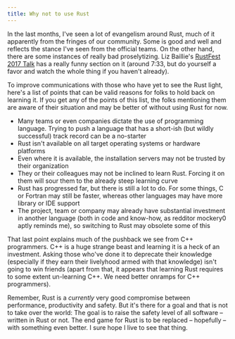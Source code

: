 ```yaml
---
title: Why not to use Rust
---
```


In the last months, I've seen a lot of evangelism around Rust, much of it
apparently from the fringes of our community. Some is good and well and
reflects the stance I've seen from the official teams. On the other hand, there
are some instances of really bad proselytizing. Liz Baillie's
[RustFest 2017 Talk](https://www.youtube.com/watch?v=iF-FgJvDl6w) has a really
funny section on it (around 7:33, but do yourself a favor and watch the whole
thing if you haven't already).

To improve communications with those who have yet to see the Rust light, here's
a list of points that can be valid reasons for folks to hold back on learning
it. If you get any of the points of this list, the folks mentioning them are
aware of their situation and may be better of without using Rust for now.

* Many teams or even companies dictate the use of programming language. Trying
to push a language that has a short-ish (but wildly successful) track record
can be a no-starter
* Rust isn't available on all target operating systems or hardware platforms
* Even where it is available, the installation servers may not be trusted by
their organization
* They or their colleagues may not be inclined to learn Rust. Forcing it on
them will sour them to the already steep learning curve
* Rust has progressed far, but there is still a lot to do. For some things, C
or Fortran may still be faster, whereas other languages may have more library
or IDE support
* The project, team or company may already have substantial investment in
another language (both in code and know-how, as redditor mockery0 aptly reminds
me), so switching to Rust may obsolete some of this

That last point explains much of the pushback we see from C++ programmers. C++
is a huge strange beast and learning it is a heck of an investment. Asking
those who've done it to deprecate their knowledge (especially if they earn
their livelyhood armed with that knowledge) isn't going to win friends (apart
from that, it appears that learning Rust requires to some extent un-learning
C++. We need better onramps for C++ programmers).

Remember, Rust is a *currently* very good compromise between performance,
productivity and safety. But it's there for a goal and that is not to take over
the world: The goal is to raise the safety level of all software – written in
Rust or not. The end game for Rust is to be replaced – hopefully – with
something even better. I sure hope I live to see that thing.
